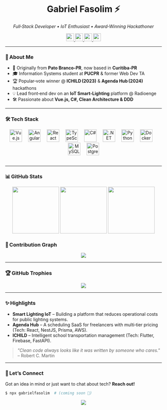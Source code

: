 <!-- Hero Banner (optional) -->

<!-- <img src="https://your-cdn.com/banner.svg" width="100%" alt="Gabriel Fasolim – Banner"/> -->

<h1 align="center">Gabriel Fasolim&nbsp;⚡</h1>

<p align="center">
  <em>Full‑Stack Developer • IoT Enthusiast • Award‑Winning Hackathoner</em>
</p>

<p align="center">
  <a href="https://www.linkedin.com/in/gabrielfasolim/" target="_blank">
    <img src="https://img.shields.io/static/v1?label=&message=LinkedIn&color=0A66C2&logo=linkedin&logoColor=white&style=for-the-badge" height="25"/>
  </a>
  <a href="https://www.instagram.com/gabrielfasolim/" target="_blank">
    <img src="https://img.shields.io/static/v1?label=&message=Instagram&color=E4405F&logo=instagram&logoColor=white&style=for-the-badge" height="25"/>
  </a>
  <a href="mailto:gabrielfasolim@hotmail.com" target="_blank">
    <img src="https://img.shields.io/static/v1?label=&message=E‑mail&color=D14836&logo=gmail&logoColor=white&style=for-the-badge" height="25"/>
  </a>
  <img src="https://komarev.com/ghpvc/?username=GabrielFasolim&style=for-the-badge&color=blue" height="25" alt="profile views"/>
</p>

---

### 🚀 About Me

* 🏡 Originally from **Pato Branco‑PR**, now based in **Curitiba‑PR**
* 🎓 Information Systems student at **PUCPR** & former Web Dev TA
* 🏆 Popular‑vote winner @ **ICHILD (2023)** & **Agenda Hub (2024)** hackathons
* 💡 Lead front‑end dev on an **IoT Smart‑Lighting** platform @ Radioenge
* 🛠️ Passionate about **Vue.js, C#, Clean Architecture & DDD**

---

### 🛠 Tech Stack

<div align="center">
  <img src="https://cdn.jsdelivr.net/gh/devicons/devicon/icons/vuejs/vuejs-original.svg" height="40" alt="Vue.js" />
  <img width="12"/>
  <img src="https://cdn.jsdelivr.net/gh/devicons/devicon/icons/angularjs/angularjs-original.svg" height="40" alt="Angular" />
  <img width="12"/>
  <img src="https://cdn.jsdelivr.net/gh/devicons/devicon/icons/react/react-original.svg" height="40" alt="React" />
  <img width="12"/>
  <img src="https://cdn.jsdelivr.net/gh/devicons/devicon/icons/typescript/typescript-original.svg" height="40" alt="TypeScript" />
  <img width="12"/>
  <img src="https://cdn.jsdelivr.net/gh/devicons/devicon/icons/csharp/csharp-original.svg" height="40" alt="C#" />
  <img width="12"/>
  <img src="https://cdn.jsdelivr.net/gh/devicons/devicon/icons/dotnetcore/dotnetcore-original.svg" height="40" alt=".NET Core" />
  <img width="12"/>
  <img src="https://cdn.jsdelivr.net/gh/devicons/devicon/icons/python/python-original.svg" height="40" alt="Python" />
  <img width="12"/>
  <img src="https://cdn.jsdelivr.net/gh/devicons/devicon/icons/docker/docker-original.svg" height="40" alt="Docker" />
  <img width="12"/>
  <img src="https://cdn.jsdelivr.net/gh/devicons/devicon/icons/mysql/mysql-original.svg" height="40" alt="MySQL" />
  <img width="12"/>
  <img src="https://cdn.jsdelivr.net/gh/devicons/devicon/icons/postgresql/postgresql-original.svg" height="40" alt="PostgreSQL" />
</div>

<br/>

---

### 📊 GitHub Stats

<p align="center">
  <img src="https://github-readme-stats.vercel.app/api?username=GabrielFasolim&show_icons=true&include_all_commits=true&count_private=true&hide_title=true&theme=rose_pine&hide_border=true" height="150"/>
  <img src="https://github-readme-stats.vercel.app/api/top-langs?username=GabrielFasolim&layout=compact&langs_count=8&theme=rose_pine&hide_border=true" height="150"/>
  <img src="https://streak-stats.demolab.com?user=GabrielFasolim&theme=rose_pine&hide_border=true" height="150"/>
</p>

### 📅 Contribution Graph

<p align="center">
  <img src="https://github-readme-activity-graph.vercel.app/graph?username=GabrielFasolim&theme=rose_pine&area=true" />
</p>

---

### 🏆 GitHub Trophies

<p align="center">
  <img src="https://github-profile-trophy.vercel.app/?username=GabrielFasolim&theme=rose_pine&no-frame=true&margin-w=5&margin-h=5" />
</p>

---

### ✨ Highlights

* **Smart Lighting IoT** – Building a platform that reduces operational costs for public lighting systems.
* **Agenda Hub** – A scheduling SaaS for freelancers with multi‑tier pricing (Tech: React, NestJS, Prisma, AWS).
* **ICHILD** – Intelligent school transportation management (Tech: Flutter, Firebase, FastAPI).

> *"Clean code always looks like it was written by someone who cares."* – Robert C. Martin

---

### 🤝 Let’s Connect

Got an idea in mind or just want to chat about tech? **Reach out!**

```bash
$ npx gabrielfasolim  # (coming soon 👀)
```

<p align="center">
  <img src="https://readme-typing-svg.demolab.com?font=Fira+Code&size=22&duration=3500&pause=800&center=true&width=435&lines=Happy+coding!+🔥"/>
</p>
